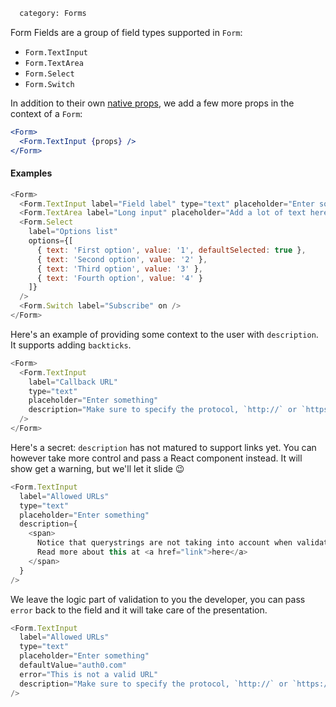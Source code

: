 ```meta
  category: Forms
```

Form Fields are a group of field types supported in `Form`:

* `Form.TextInput`
* `Form.TextArea`
* `Form.Select`
* `Form.Switch`

In addition to their own [native props](/docs/TextInput), we add a few more props in the context of a `Form`:

```jsx
<Form>
  <Form.TextInput {props} />
</Form>
```

#### Examples

```js
<Form>
  <Form.TextInput label="Field label" type="text" placeholder="Enter something" />
  <Form.TextArea label="Long input" placeholder="Add a lot of text here" />
  <Form.Select
    label="Options list"
    options={[
      { text: 'First option', value: '1', defaultSelected: true },
      { text: 'Second option', value: '2' },
      { text: 'Third option', value: '3' },
      { text: 'Fourth option', value: '4' }
    ]}
  />
  <Form.Switch label="Subscribe" on />
</Form>
```

Here's an example of providing some context to the user with `description`. It supports adding `backticks`.

```js
<Form>
  <Form.TextInput
    label="Callback URL"
    type="text"
    placeholder="Enter something"
    description="Make sure to specify the protocol, `http://` or `https://`"
  />
</Form>
```

Here's a secret: `description` has not matured to support links yet. You can however take more control and pass a React component instead. It will show get a warning, but we'll let it slide 😉

```js
<Form.TextInput
  label="Allowed URLs"
  type="text"
  placeholder="Enter something"
  description={
    <span>
      Notice that querystrings are not taking into account when validating these URLs. <br />
      Read more about this at <a href="link">here</a>
    </span>
  }
/>
```

We leave the logic part of validation to you the developer, you can pass `error` back to the field and it will take care of the presentation.

```js
<Form.TextInput
  label="Allowed URLs"
  type="text"
  placeholder="Enter something"
  defaultValue="auth0.com"
  error="This is not a valid URL"
  description="Make sure to specify the protocol, `http://` or `https://`"
/>
```
